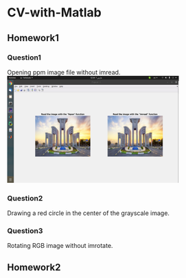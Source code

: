 # CV-with-Matlab

## Homework1

### Question1
Opening ppm image file without imread.
<img src="https://github.com/fark00/CV-with-Matlab/blob/master/HW1/q1.png" width=400 height=250>

### Question2
Drawing a red circle in the center of the grayscale image.

### Question3
Rotating RGB image without imrotate.

## Homework2
